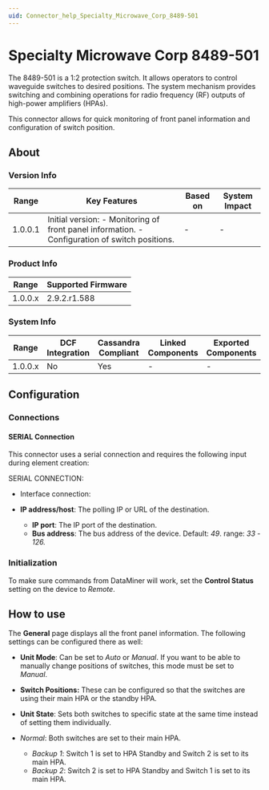 ```yaml
---
uid: Connector_help_Specialty_Microwave_Corp_8489-501
---
```


# Specialty Microwave Corp 8489-501

The 8489-501 is a 1:2 protection switch. It allows operators to control waveguide switches to desired positions. The system mechanism provides switching and combining operations for radio frequency (RF) outputs of high-power amplifiers (HPAs).

This connector allows for quick monitoring of front panel information and configuration of switch position.

## About

### Version Info

| **Range** | **Key Features**                                                                               | **Based on** | **System Impact** |
|-----------|------------------------------------------------------------------------------------------------|--------------|-------------------|
| 1.0.0.1   | Initial version: - Monitoring of front panel information. - Configuration of switch positions. | \-           | \-                |

### Product Info

| **Range** | **Supported Firmware** |
|-----------|------------------------|
| 1.0.0.x   | 2.9.2.r1.588           |

### System Info

| **Range** | **DCF Integration** | **Cassandra Compliant** | **Linked Components** | **Exported Components** |
|-----------|---------------------|-------------------------|-----------------------|-------------------------|
| 1.0.0.x   | No                  | Yes                     | \-                    | \-                      |

## Configuration

### Connections

#### SERIAL Connection

This connector uses a serial connection and requires the following input during element creation:

SERIAL CONNECTION:

- Interface connection:

- **IP address/host**: The polling IP or URL of the destination.
  - **IP port**: The IP port of the destination.
  - **Bus address**: The bus address of the device. Default: *49*. range: *33* - *126.*

### Initialization

To make sure commands from DataMiner will work, set the **Control Status** setting on the device to *Remote*.

## How to use

The **General** page displays all the front panel information. The following settings can be configured there as well:

- **Unit Mode**: Can be set to *Auto* or *Manual*. If you want to be able to manually change positions of switches, this mode must be set to *Manual*.

- **Switch Positions:** These can be configured so that the switches are using their main HPA or the standby HPA.

- **Unit State**: Sets both switches to specific state at the same time instead of setting them individually.

- *Normal*: Both switches are set to their main HPA.
  - *Backup 1*: Switch 1 is set to HPA Standby and Switch 2 is set to its main HPA.
  - *Backup 2*: Switch 2 is set to HPA Standby and Switch 1 is set to its main HPA.
